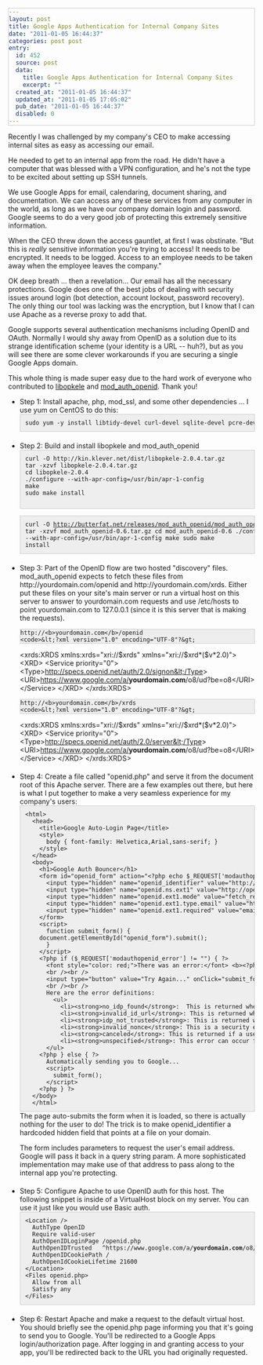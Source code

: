 ```yaml
---
layout: post
title: Google Apps Authentication for Internal Company Sites
date: "2011-01-05 16:44:37"
categories: post post
entry:
  id: 452
  source: post
  data:
    title: Google Apps Authentication for Internal Company Sites
    excerpt: ""
  created_at: "2011-01-05 16:44:37"
  updated_at: "2011-01-05 17:05:02"
  pub_date: "2011-01-05 16:44:37"
  disabled: 0
---
```


Recently I was challenged by my company's CEO to make accessing internal sites
as easy as accessing our email.

He needed to get to an internal app from the road. He didn't have a computer
that was blessed with a VPN configuration, and he's not the type to be excited
about setting up SSH tunnels.

We use Google Apps for email, calendaring, document sharing, and documentation.
We can access any of these services from any computer in the world, as long as
we have our company domain login and password. Google seems to do a very good
job of protecting this extremely sensitive information.

When the CEO threw down the access gauntlet, at first I was obstinate. "But
this is _really_ sensitive information you're trying to access! It needs to be
encrypted. It needs to be logged. Access to an employee needs to be taken
away when the employee leaves the company."

OK deep breath ... then a revelation... Our email has all the necessary
protections. Google does one of the best jobs of dealing with security issues
around login (bot detection, account lockout, password recovery). The only
thing our tool was lacking was the encryption, but I know that I can use Apache
as a reverse proxy to add that.

Google supports several authentication mechanisms including OpenID and OAuth.
Normally I would shy away from OpenID as a solution due to its strange
identification scheme (your identity is a URL -- huh?), but as you will see
there are some clever workarounds if you are securing a single Google Apps
domain.

This whole thing is made super easy due to the hard work of everyone who
contributed to <a href="http://kin.klever.net/libopkele/">libopkele</a> and
<a href="http://findingscience.com/mod_auth_openid/">mod_auth_openid</a>.
Thank you!

<style>
  code {
    display: block;
    white-space: pre;
    background:#eee;
    border:1px solid #ccc;
    padding:10px;
    overflow-x: auto;
  }
  ul.steps li {
    margin-bottom:20px;
  }
</style>

<ul class="steps">
  <li>
    Step 1: Install apache, php, mod_ssl, and some other dependencies ... I use yum on CentOS to do this:
    <code>sudo yum -y install libtidy-devel curl-devel sqlite-devel pcre-devel httpd-devel mod_ssl php</code>
  </li>
  <li>
    Step 2: Build and install libopkele and mod_auth_openid
    <code>curl -O http://kin.klever.net/dist/libopkele-2.0.4.tar.gz
tar -xzvf libopkele-2.0.4.tar.gz 
cd libopkele-2.0.4
./configure --with-apr-config=/usr/bin/apr-1-config
make
sudo make install

curl -O http://butterfat.net/releases/mod_auth_openid/mod_auth_openid-0.6.tar.gz
tar -xzvf mod_auth_openid-0.6.tar.gz
cd mod_auth_openid-0.6
./configure --with-apr-config=/usr/bin/apr-1-config
make
sudo make install</code>

  <li>
    Step 3: Part of the OpenID flow are two hosted "discovery" files.
    mod_auth_openid expects to fetch these files from
    http://yourdomain.com/openid and http://yourdomain.com/xrds.  
    Either put these files on your site's main server or run a virtual host on
    this server to answer to yourdomain.com requests and use /etc/hosts to
    point yourdomain.com to 127.0.0.1 (since it is this server that is making
    the requests).

    http://<b>yourdomain.com</b>/openid
    <code>&lt;?xml version="1.0" encoding="UTF-8"?&gt;

&lt;xrds:XRDS xmlns:xrds="xri://$xrds" xmlns="xri://$xrd*($v*2.0)"&gt;
&lt;XRD&gt;
&lt;Service priority="0"&gt;
&lt;Type&gt;http://specs.openid.net/auth/2.0/signon&lt;/Type&gt;
&lt;URI&gt;https://www.google.com/a/<b>yourdomain.com</b>/o8/ud?be=o8&lt;/URI&gt;
&lt;/Service&gt;
&lt;/XRD&gt;
&lt;/xrds:XRDS&gt;</code>

    http://<b>yourdomain.com</b>/xrds
    <code>&lt;?xml version="1.0" encoding="UTF-8"?&gt;

&lt;xrds:XRDS xmlns:xrds="xri://$xrds" xmlns="xri://$xrd*($v*2.0)"&gt;
&lt;XRD&gt;
&lt;Service priority="0"&gt;
&lt;Type&gt;http://specs.openid.net/auth/2.0/server&lt;/Type&gt;
&lt;URI&gt;https://www.google.com/a/<b>yourdomain.com</b>/o8/ud?be=o8&lt;/URI&gt;
&lt;/Service&gt;
&lt;/XRD&gt;
&lt;/xrds:XRDS&gt;</code>

  </li>

  <li>
    Step 4: Create a file called "openid.php" and serve it from the document root of this Apache server.  There are a few examples out there, but here is what I put together to make a very seamless experience for my company's users:
    <code>&lt;html&gt;
  &lt;head&gt;
    &lt;title&gt;Google Auto-Login Page&lt;/title&gt;
    &lt;style&gt;
      body { font-family: Helvetica,Arial,sans-serif; }
    &lt;/style&gt;
  &lt;/head&gt;
  &lt;body&gt;
    &lt;h1&gt;Google Auth Bouncer&lt;/h1&gt;
    &lt;form id="openid_form" action="&lt;?php echo $_REQUEST['modauthopenid_referrer'];?&gt;" method="GET"&gt;
      &lt;input type="hidden" name="openid_identifier" value="http://<b>yourdomain.com</b>/xrds"/&gt;
      &lt;input type="hidden" name="openid.ns.ext1" value="http://openid.net/srv/ax/1.0" /&gt;
      &lt;input type="hidden" name="openid.ext1.mode" value="fetch_request" /&gt;
      &lt;input type="hidden" name="openid.ext1.type.email" value="http://axschema.org/contact/email" /&gt;
      &lt;input type="hidden" name="openid.ext1.required" value="email" /&gt;
    &lt;/form&gt;
    &lt;script&gt;
      function submit_form() {
	document.getElementById("openid_form").submit();
      }
    &lt;/script&gt;
    &lt;?php if ($_REQUEST['modauthopenid_error'] != "") { ?&gt;
      &lt;font style="color: red;"&gt;There was an error:&lt;/font&gt; &lt;b&gt;&lt;?php echo $_REQUEST['modauthopenid_error']; ?&gt;&lt;/b&gt;.  
      &lt;br /&gt;&lt;br /&gt;
      &lt;input type="button" value="Try Again..." onClick="submit_form();"&gt;
      &lt;br /&gt;&lt;br /&gt;
      Here are the error definitions:
        &lt;ul&gt;
          &lt;li&gt;&lt;strong&gt;no_idp_found&lt;/strong&gt;:  This is returned when the there was no identity provider URL found on the identity page given by the user, or if the page could not be downloaded.  The user probably just mistyped her identity URL.&lt;/li&gt;
          &lt;li&gt;&lt;strong&gt;invalid_id_url&lt;/strong&gt;: This is returned when the identity URL given is not syntactically valid.&lt;/li&gt;
          &lt;li&gt;&lt;strong&gt;idp_not_trusted&lt;/strong&gt;: This is returned when the identity provider of the user is not trusted.  This will only occur if you have at least one of &lt;strong&gt;AuthOpenIDTrusted&lt;/strong&gt; or &lt;strong&gt;AuthOpenIDDistrusted&lt;/strong&gt; set.&lt;/li&gt;
          &lt;li&gt;&lt;strong&gt;invalid_nonce&lt;/strong&gt;: This is a security error.  It generally means that someone is attempting a replay attack, though more innocuous reasons are possible (such as a user who doesn't have cookies enabled refreshing the page).&lt;/li&gt;
          &lt;li&gt;&lt;strong&gt;canceled&lt;/strong&gt;: This is returned if a user cancels the authentication process.&lt;/li&gt;
          &lt;li&gt;&lt;strong&gt;unspecified&lt;/strong&gt;: This error can occur for a number of reasons, such a bad signature of the query parameters returned from a user's identity provider.  Most likely, the user should simply be instructed to attempt again.&lt;/li&gt;
      &lt;/ul&gt;
    &lt;?php } else { ?&gt;
      Automatically sending you to Google...
      &lt;script&gt;
        submit_form();
      &lt;/script&gt;
    &lt;?php } ?&gt;
  &lt;/body&gt;
  &lt;/html&gt;</code>
  The page auto-submits the form when it is loaded, so there is actually nothing for the user to do!  The trick is to make openid_identifier a hardcoded hidden field that points at a file on your domain.

The form includes parameters to request the user's email address. Google will
pass it back in a query string param. A more sophisticated implementation
may make use of that address to pass along to the internal app you're
protecting.

  </li>
  <li>
    Step 5: Configure Apache to use OpenID auth for this host.  The following
    snippet is inside of a VirtualHost block on my server.  You can use it just
    like you would use Basic auth.
  <code>&lt;Location /&gt;
  AuthType OpenID
  Require valid-user
  AuthOpenIDLoginPage /openid.php
  AuthOpenIDTrusted   ^https://www.google.com/a/<b>yourdomain.com</b>/o8/ud$
  AuthOpenIDCookiePath /
  AuthOpenIdCookieLifetime 21600
&lt;/Location&gt;
&lt;Files openid.php&gt;
  Allow from all
  Satisfy any
&lt;/Files&gt;</code>
  </li>
  <li>
    Step 6: Restart Apache and make a request to the default virtual host.  You
    should briefly see the openid.php page informing you that it's going to
    send you to Google.  You'll be redirected to a Google Apps
    login/authorization page.  After logging in and granting access to your
    app, you'll be redirected back to the URL you had originally requested.
  </li>
</ul>
